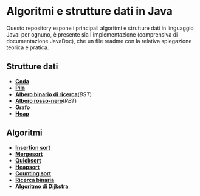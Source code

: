 # Algoritmi e strutture dati in Java

Questo repository espone i principali algoritmi e strutture dati in linguaggio Java: per ognuno, è presente sia l'implementazione (comprensiva di documentazione JavaDoc), che un file readme con la relativa spiegazione teorica e pratica.

## Strutture dati

* **[Coda](/src/main/java/model/struct/Coda/CODA.md)**
* **[Pila](/src/main/java/model/struct/Pila/PILA.md)**
* **[Albero binario di ricerca](/src/main/java/model/struct/BST/BST.md)**(*BST*)
* **[Albero rosso-nero](/src/main/java/model/struct/RBT/RBT.md)**(*RBT*)
* **[Grafo](/src/main/java/model/struct/Grafo/GRAFO.md)**
* **[Heap](/src/main/java/model/struct/Heap/HEAP.md)**

## Algoritmi

* **[Insertion sort](/src/main/java/model/algorithm/InsertionSort/INSERTIONSORT.md)**
* **[Mergesort](/src/main/java/model/algorithm/Mergesort/MERGESORT.md)**
* **[Quicksort](/src/main/java/model/algorithm/QuickSort/QUICKSORT.md)**
* **[Heapsort](/src/main/java/model/algorithm/Heapsort/HEAPSORT.md)**
* **[Counting sort](/src/main/java/model/algorithm/CountingSort/COUNTINGSORT.md)**
* **[Ricerca binaria](/src/main/java/model/algorithm/RicercaBinaria/RICERCABINARIA.md)**
* **[Algoritmo di Dijkstra](/src/main/java/model/algorithm/Dijkstra/DIJKSTRA.md)**
